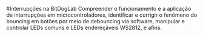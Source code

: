 #Interrupções na BitDogLab
Compreender o funcionamento e a aplicação de interrupções em microcontroladores, identificar e corrigir o fenômeno do bouncing em botões por meio de debouncing via software, manipular e controlar LEDs comuns e LEDs endereçáveis WS2812, e afins.

